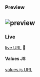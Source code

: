 ### Preview

## ![preview](https://mbdev-utils.s3.eu-west-3.amazonaws.com/mbdev-colors-gen.webp)

### Live

[live URL](https://mbdev-colorgen.netlify.app/) :rocket:

#### Values JS

[values.js URL](https://github.com/noeldelgado/values.js)
